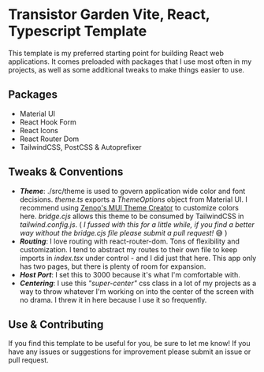 # Transistor Garden Vite, React, Typescript Template

This template is my preferred starting point for building React web applications. It comes preloaded with packages that I use most often in my projects, as well as some additional tweaks to make things easier to use.

## Packages

- Material UI
- React Hook Form
- React Icons
- React Router Dom
- TailwindCSS, PostCSS & Autoprefixer

## Tweaks & Conventions

- _**Theme**_: ./src/theme is used to govern application wide color and font decisions. _theme.ts_ exports a _ThemeOptions_ object from Material UI. I recommend using [Zenoo's MUI Theme Creator](https://zenoo.github.io/mui-theme-creator/) to customize colors here. _bridge.cjs_ allows this theme to be consumed by TailwindCSS in _tailwind.config.js_. ( _I fussed with this for a little while, if you find a better way without the bridge.cjs file please submit a pull request!_ 😅 )
- _**Routing**_: I love routing with react-router-dom. Tons of flexibility and customization. I tend to abstract my routes to their own file to keep imports in _index.tsx_ under control - and I did just that here. This app only has two pages, but there is plenty of room for expansion.
- _**Host Port**_: I set this to 3000 because it's what I'm comfortable with.
- _**Centering**_: I use this _"super-center"_ css class in a lot of my projects as a way to throw whatever I'm working on into the center of the screen with no drama. I threw it in here because I use it so frequently.

## Use & Contributing

If you find this template to be useful for you, be sure to let me know! If you have any issues or suggestions for improvement please submit an issue or pull request.
